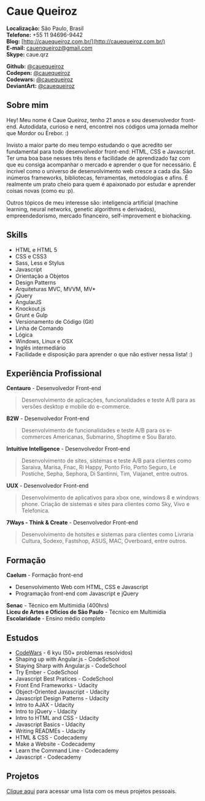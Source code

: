 # Caue Queiroz

**Localização:** São Paulo, Brasil  
**Telefone:** +55 11 94696-9442  
**Blog:** [http://cauequeiroz.com.br/](http://cauequeiroz.com.br/)  
**E-mail:** [cauenqueiroz@gmail.com](mailto:cauenqueiroz@gmail.com)  
**Skype:** caue.qrz  

**Github:** [@cauequeiroz](https://github.com/cauequeiroz)  
**Codepen:** [@cauequeiroz](http://codepen.io/cauequeiroz/)  
**Codewars:** [@cauequeiroz](https://www.codewars.com/users/cauequeiroz)  
**DeviantArt:** [@cauequeiroz](http://cauequeiroz.deviantart.com/gallery/)  

## Sobre mim

Hey! Meu nome é Caue Queiroz, tenho 21 anos e sou desenvolvedor front-end. Autodidata, curioso e nerd, encontrei nos códigos uma jornada melhor que Mordor ou Erebor. :)

Invisto a maior parte do meu tempo estudando o que acredito ser fundamental para todo desenvolvedor front-end: HTML, CSS e Javascript. Ter uma boa base nesses três itens e facilidade de aprendizado faz com que eu consiga acompanhar o mercado e aprender o que for necessário. É incrível como o universo de desenvolvimento web cresce a cada dia. São inúmeros frameworks, bibliotecas, ferramentas, metodologias e afins. É realmente um prato cheio para quem é apaixonado por estudar e aprender coisas novas (como eu :p).

Outros tópicos de meu interesse são: inteligencia artificial (machine learning, neural networks, genetic algorithms e derivados), empreendedorismo, mercado financeiro, self-improvement e biohacking.

## Skills

- HTML e HTML 5
- CSS e CSS3
- Sass, Less e Stylus
- Javascript
- Orientação a Objetos
- Design Patterns
- Arquiteturas MVC, MVVM, MV*
- jQuery
- AngularJS
- Knockout.js
- Grunt e Gulp
- Versionamento de Código (Git)
- Linha de Comando
- Lógica
- Windows, Linux e OSX
- Inglês intermediário
- Facilidade e disposição para aprender o que não estiver nessa lista! :)

## Experiência Profissional

**Centauro** - Desenvolvedor Front-end
> Desenvolvimento de aplicações, funcionalidades e teste A/B para as versões desktop e mobile do e-commerce.

**B2W** - Desenvolvedor Front-end
> Desenvolvimento de funcionalidades e teste A/B para os e-commerces Americanas, Submarino, Shoptime e Sou Barato.

**Intuitive Intelligence** - Desenvolvedor Front-end
> Desenvolvimento de sites, sistemas e teste A/B para clientes como Saraiva, Marisa, Fnac, Ri Happy, Ponto Frio, Porto Seguro, Le Postiche, Sepha, Sephora, Di Santinni, Tim, Viajanet, entre outros.

**UUX** - Desenvolvedor Front-end
> Desenvolvimento de aplicativos para xbox one, windows 8 e windows phone. Criação de sistemas e sites para clientes como Sky, Vivo e Telefonica.

**7Ways - Think & Create** - Desenvolvedor Front-end
> Desenvolvimento de hotsites e sistemas para clientes como Livraria Cultura, Sodexo, Fastshop, ASUS, MAC, Overboard, entre outros.

## Formação

**Caelum** - Formação front-end
- Desenvolvimento Web com HTML, CSS e Javascript
- Programação front-end com Javascript e jQuery

**Senac** - Técnico em Multimídia (400hrs)  
**Liceu de Artes e Oficios de São Paulo** - Técnico em Multimídia  
**Escolaridade** - Ensino médio completo

## Estudos

- [CodeWars](https://www.codewars.com/users/cauequeiroz) - 6 kyu (50+ problemas resolvidos)
- Shaping up with Angular.js - CodeSchool
- Staying Sharp with Angular.js - CodeSchool
- Try Ember - CodeSchool
- Javascript Best Pratices - CodeSchool
- Front End Frameworks - Udacity
- Object-Oriented Javascript - Udacity
- Javascript Design Patterns - Udacity
- Intro to AJAX - Udacity
- Intro to jQuery - Udacity
- Intro to HTML and CSS - Udacity
- Javascript Basics - Udacity
- Writing READMEs - Udacity
- HTML & CSS - Codecademy
- Make a Website - Codecademy
- Learn the Command Line - Codecademy
- Javascript - Codecademy

## Projetos

[Clique aqui](http://cauequeiroz.com.br/about/#proj) para acessar uma lista com os meus projetos pessoais.

